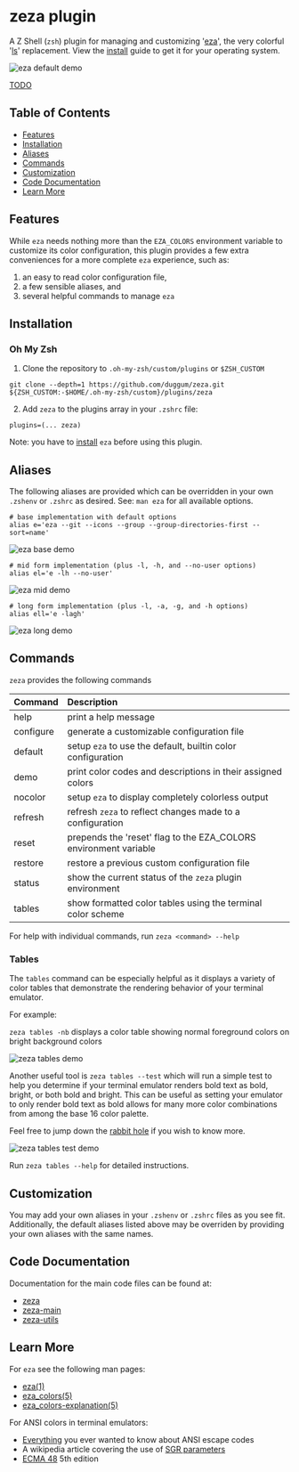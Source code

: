 # zeza plugin

A Z Shell (`zsh`) plugin for managing and customizing '[eza]', the very colorful '[ls]' replacement. View the [install] guide to
get it for your operating system.

![eza default demo](assets/eza_demo.png "a demo directory listing using eza")

[TODO](TODO.md)

## Table of Contents

- [Features](#features)
- [Installation](#installation)
- [Aliases](#aliases)
- [Commands](#commands)
- [Customization](#customization)
- [Code Documentation](#code-documentation)
- [Learn More](#learn-more)

## Features

While `eza` needs nothing more than the `EZA_COLORS` environment variable to customize its color configuration, this plugin provides
a few extra conveniences for a more complete `eza` experience, such as:

1. an easy to read color configuration file,
2. a few sensible aliases, and
3. several helpful commands to manage `eza`

## Installation

### Oh My Zsh

1. Clone the repository to `.oh-my-zsh/custom/plugins` or `$ZSH_CUSTOM`

```shell
git clone --depth=1 https://github.com/duggum/zeza.git ${ZSH_CUSTOM:-$HOME/.oh-my-zsh/custom}/plugins/zeza
```

2. Add `zeza` to the plugins array in your `.zshrc` file:

```shell
plugins=(... zeza)
```

Note: you have to [install] `eza` before using this plugin.

## Aliases

The following aliases are provided which can be overridden in your own `.zshenv`
or `.zshrc` as desired. See: `man eza` for all available options.

```shell
# base implementation with default options
alias e='eza --git --icons --group --group-directories-first --sort=name' 
```
![eza base demo](assets/eza_demo_base.png "a base alias directory listing")

```shell
# mid form implementation (plus -l, -h, and --no-user options)
alias el='e -lh --no-user'
```

![eza mid demo](assets/eza_demo_mid.png "a mid form alias directory listing")

```shell
# long form implementation (plus -l, -a, -g, and -h options)
alias ell='e -lagh'
```

![eza long demo](assets/eza_demo_long.png "a long form alias directory listing")

## Commands

`zeza` provides the following commands

| Command   | Description                                                      |
|:----------|:-----------------------------------------------------------------|
| help      | print a help message                                             |
| configure | generate a customizable configuration file                       |
| default   | setup `eza` to use the default, builtin color configuration        |
| demo      | print color codes and descriptions in their assigned colors      |
| nocolor   | setup `eza` to display completely colorless output                 |
| refresh   | refresh `zeza` to reflect changes made to a configuration          |
| reset     | prepends the 'reset' flag to the EZA_COLORS environment variable |
| restore   | restore a previous custom configuration file                     |
| status    | show the current status of the `zeza` plugin environment           |
| tables    | show formatted color tables using the terminal color scheme      |

For help with individual commands, run `zeza <command> --help`

### Tables

The `tables` command can be especially helpful as it displays a variety of color tables that demonstrate the rendering
behavior of your terminal emulator.

For example:

`zeza tables -nb` displays a color table showing normal foreground colors on bright background colors

![zeza tables demo](assets/zeza_tables_demo.png "a `zeza tables` command demo")

Another useful tool is `zeza tables --test` which will run a simple test to help you determine if your terminal emulator
renders bold text as bold, bright, or both bold and bright. This can be useful as setting your emulator to only render
bold text as bold allows for many more color combinations from among the base 16 color palette.

Feel free to jump down the [rabbit hole] if you wish to know more.

![zeza tables test demo](assets/zeza_tables_test_demo.png "a `zeza tables --test` command demo")

Run `zeza tables --help` for detailed instructions.

## Customization

You may add your own aliases in your `.zshenv` or `.zshrc` files as you see fit. Additionally, the default aliases listed
above may be overriden by providing your own aliases with the same names.

## Code Documentation

Documentation for the main code files can be found at:

* [zeza](docs/zeza.md)
* [zeza-main](docs/main.md)
* [zeza-utils](docs/utils.md)

## Learn More

For `eza` see the following man pages:

- [eza(1)]
- [eza_colors(5)]
- [eza_colors-explanation(5)]

For ANSI colors in terminal emulators:

- [Everything] you ever wanted to know about ANSI escape codes
- A wikipedia article covering the use of [SGR parameters]
- [ECMA 48] 5th edition

[eza]: https://eza.rocks "eza"
[ls]: https://www.gnu.org/software/coreutils/manual/html_node/ls-invocation.html "ls"
[install]: https://github.com/eza-community/eza/blob/main/INSTALL.md "install"
[rabbit hole]: https://www.google.com/search?q=terminal+render+bold+as+bright "Google search about bold terminal color rendering"
[eza(1)]: https://github.com/eza-community/eza/blob/main/man/eza.1.md "man eza"
[eza_colors(5)]: https://github.com/eza-community/eza/blob/main/man/eza_colors.5.md "man eza_colors"
[eza_colors-explanation(5)]: https://github.com/eza-community/eza/blob/main/man/eza_colors-explanation.5.md "man eza_colors-explanation"
[Everything]: https://notes.burke.libbey.me/ansi-escape-codes "everything about ANSI escape codes"
[SGR parameters]: https://en.wikipedia.org/wiki/ANSI_escape_code#SGR_(Select_Graphic_Rendition)_parameters "wikipedia article on sgr parameters"
[ECMA 48]: https://ecma-international.org/wp-content/uploads/ECMA-48_5th_edition_june_1991.pdf "ECMA 48 5th edition PDF"
